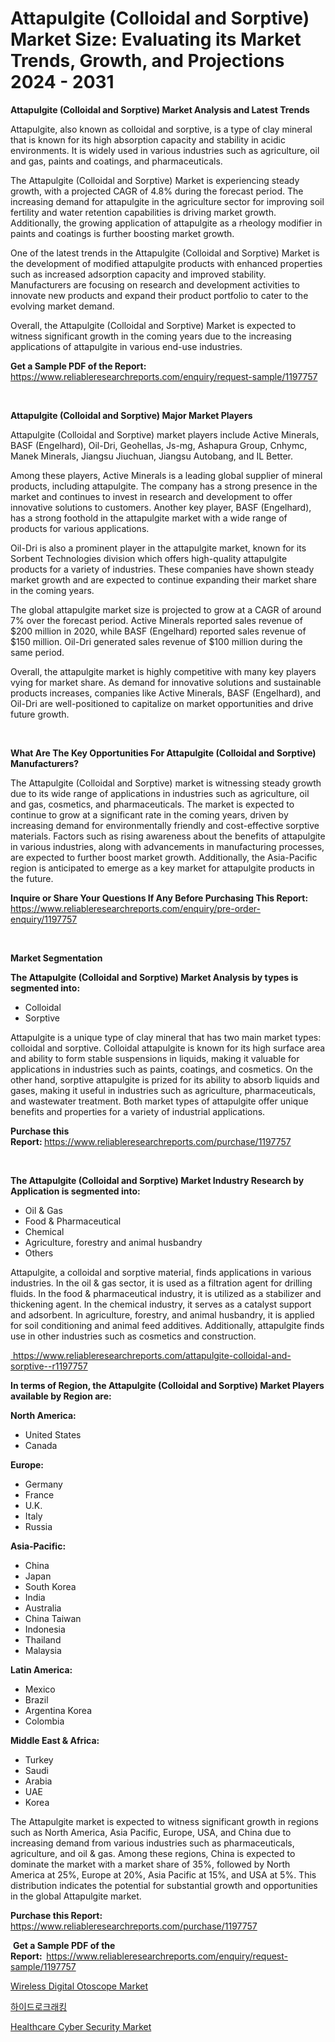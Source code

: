 <p><h1>Attapulgite (Colloidal and Sorptive) Market Size: Evaluating its Market Trends, Growth, and Projections 2024 - 2031</h1></p><p><strong>Attapulgite (Colloidal and Sorptive) Market Analysis and Latest Trends</strong></p>
<p><p>Attapulgite, also known as colloidal and sorptive, is a type of clay mineral that is known for its high absorption capacity and stability in acidic environments. It is widely used in various industries such as agriculture, oil and gas, paints and coatings, and pharmaceuticals.</p><p>The Attapulgite (Colloidal and Sorptive) Market is experiencing steady growth, with a projected CAGR of 4.8% during the forecast period. The increasing demand for attapulgite in the agriculture sector for improving soil fertility and water retention capabilities is driving market growth. Additionally, the growing application of attapulgite as a rheology modifier in paints and coatings is further boosting market growth.</p><p>One of the latest trends in the Attapulgite (Colloidal and Sorptive) Market is the development of modified attapulgite products with enhanced properties such as increased adsorption capacity and improved stability. Manufacturers are focusing on research and development activities to innovate new products and expand their product portfolio to cater to the evolving market demand.</p><p>Overall, the Attapulgite (Colloidal and Sorptive) Market is expected to witness significant growth in the coming years due to the increasing applications of attapulgite in various end-use industries.</p></p>
<p><strong>Get a Sample PDF of the Report:&nbsp;</strong> <a href="https://www.reliableresearchreports.com/enquiry/request-sample/1197757">https://www.reliableresearchreports.com/enquiry/request-sample/1197757</a></p>
<p>&nbsp;</p>
<p><strong>Attapulgite (Colloidal and Sorptive) Major Market Players</strong></p>
<p><p>Attapulgite (Colloidal and Sorptive) market players include Active Minerals, BASF (Engelhard), Oil-Dri, Geohellas, Js-mg, Ashapura Group, Cnhymc, Manek Minerals, Jiangsu Jiuchuan, Jiangsu Autobang, and IL Better. </p><p>Among these players, Active Minerals is a leading global supplier of mineral products, including attapulgite. The company has a strong presence in the market and continues to invest in research and development to offer innovative solutions to customers. Another key player, BASF (Engelhard), has a strong foothold in the attapulgite market with a wide range of products for various applications. </p><p>Oil-Dri is also a prominent player in the attapulgite market, known for its Sorbent Technologies division which offers high-quality attapulgite products for a variety of industries. These companies have shown steady market growth and are expected to continue expanding their market share in the coming years.</p><p>The global attapulgite market size is projected to grow at a CAGR of around 7% over the forecast period. Active Minerals reported sales revenue of $200 million in 2020, while BASF (Engelhard) reported sales revenue of $150 million. Oil-Dri generated sales revenue of $100 million during the same period.</p><p>Overall, the attapulgite market is highly competitive with many key players vying for market share. As demand for innovative solutions and sustainable products increases, companies like Active Minerals, BASF (Engelhard), and Oil-Dri are well-positioned to capitalize on market opportunities and drive future growth.</p></p>
<p>&nbsp;</p>
<p><strong>What Are The Key Opportunities For Attapulgite (Colloidal and Sorptive) Manufacturers?</strong></p>
<p><p>The Attapulgite (Colloidal and Sorptive) market is witnessing steady growth due to its wide range of applications in industries such as agriculture, oil and gas, cosmetics, and pharmaceuticals. The market is expected to continue to grow at a significant rate in the coming years, driven by increasing demand for environmentally friendly and cost-effective sorptive materials. Factors such as rising awareness about the benefits of attapulgite in various industries, along with advancements in manufacturing processes, are expected to further boost market growth. Additionally, the Asia-Pacific region is anticipated to emerge as a key market for attapulgite products in the future.</p></p>
<p><strong>Inquire or Share Your Questions If Any Before Purchasing This Report:</strong> <a href="https://www.reliableresearchreports.com/enquiry/pre-order-enquiry/1197757">https://www.reliableresearchreports.com/enquiry/pre-order-enquiry/1197757</a></p>
<p>&nbsp;</p>
<p><strong>Market Segmentation</strong></p>
<p><strong>The Attapulgite (Colloidal and Sorptive) Market Analysis by types is segmented into:</strong></p>
<p><ul><li>Colloidal</li><li>Sorptive</li></ul></p>
<p><p>Attapulgite is a unique type of clay mineral that has two main market types: colloidal and sorptive. Colloidal attapulgite is known for its high surface area and ability to form stable suspensions in liquids, making it valuable for applications in industries such as paints, coatings, and cosmetics. On the other hand, sorptive attapulgite is prized for its ability to absorb liquids and gases, making it useful in industries such as agriculture, pharmaceuticals, and wastewater treatment. Both market types of attapulgite offer unique benefits and properties for a variety of industrial applications.</p></p>
<p><strong>Purchase this Report:&nbsp;</strong><a href="https://www.reliableresearchreports.com/purchase/1197757">https://www.reliableresearchreports.com/purchase/1197757</a></p>
<p>&nbsp;</p>
<p><strong>The Attapulgite (Colloidal and Sorptive) Market Industry Research by Application is segmented into:</strong></p>
<p><ul><li>Oil & Gas</li><li>Food & Pharmaceutical</li><li>Chemical</li><li>Agriculture, forestry and animal husbandry</li><li>Others</li></ul></p>
<p><p>Attapulgite, a colloidal and sorptive material, finds applications in various industries. In the oil & gas sector, it is used as a filtration agent for drilling fluids. In the food & pharmaceutical industry, it is utilized as a stabilizer and thickening agent. In the chemical industry, it serves as a catalyst support and adsorbent. In agriculture, forestry, and animal husbandry, it is applied for soil conditioning and animal feed additives. Additionally, attapulgite finds use in other industries such as cosmetics and construction.</p></p>
<p><a href="https://www.reliableresearchreports.com/attapulgite-colloidal-and-sorptive--r1197757">&nbsp;https://www.reliableresearchreports.com/attapulgite-colloidal-and-sorptive--r1197757</a></p>
<p><strong>In terms of Region, the Attapulgite (Colloidal and Sorptive) Market Players available by Region are:</strong></p>
<p>
    <p> <strong> North America: </strong>
        <ul>
            <li>United States</li>
            <li>Canada</li>
        </ul>
        </p> 
    <p> <strong> Europe: </strong>
        <ul>
            <li>Germany</li>
            <li>France</li>
            <li>U.K.</li>
            <li>Italy</li>
            <li>Russia</li>
        </ul>
        </p> 
    <p> <strong> Asia-Pacific: </strong>
        <ul>
            <li>China</li>
            <li>Japan</li>
            <li>South Korea</li>
            <li>India</li>
            <li>Australia</li>
            <li>China Taiwan</li>
            <li>Indonesia</li>
            <li>Thailand</li>
            <li>Malaysia</li>
        </ul>
        </p> 
    <p> <strong> Latin America: </strong>
        <ul>
            <li>Mexico</li>
            <li>Brazil</li>
            <li>Argentina Korea</li>
            <li>Colombia</li>
        </ul>
        </p> 
    <p> <strong> Middle East & Africa: </strong>
        <ul>
            <li>Turkey</li>
            <li>Saudi</li>
            <li>Arabia</li>
            <li>UAE</li>
            <li>Korea</li>
        </ul>
    </p>
    </p>
<p><p>The Attapulgite market is expected to witness significant growth in regions such as North America, Asia Pacific, Europe, USA, and China due to increasing demand from various industries such as pharmaceuticals, agriculture, and oil & gas. Among these regions, China is expected to dominate the market with a market share of 35%, followed by North America at 25%, Europe at 20%, Asia Pacific at 15%, and USA at 5%. This distribution indicates the potential for substantial growth and opportunities in the global Attapulgite market.</p></p>
<p><strong>Purchase this Report: </strong><a href="https://www.reliableresearchreports.com/purchase/1197757">https://www.reliableresearchreports.com/purchase/1197757</a></p>
<p>&nbsp;<strong>Get a Sample PDF of the Report:&nbsp;&nbsp;</strong><a href="https://www.reliableresearchreports.com/enquiry/request-sample/1197757">https://www.reliableresearchreports.com/enquiry/request-sample/1197757</a></p>
<p><strong></strong></p>
<p><p><a href="https://github.com/IzaiahBartell/Market-Research-Report-List-2/blob/main/wireless-digital-otoscope-market.md">Wireless Digital Otoscope Market</a></p><p><a href="https://github.com/risastia4/Market-Research-Report-List-1/blob/main/92435118684.md">하이드로크래킹</a></p><p><a href="https://github.com/biheemgalvinlouises6hokrh3h/Market-Research-Report-List-3/blob/main/healthcare-cyber-security-market.md">Healthcare Cyber Security Market</a></p></p>